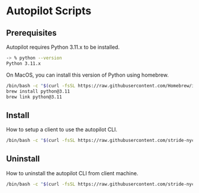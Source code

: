 # Autopilot Scripts

## Prerequisites

Autopilot requires Python 3.11.x to be installed.

```bash
-> % python --version
Python 3.11.x
```

On MacOS, you can install this version of Python using homebrew.

```bash
/bin/bash -c "$(curl -fsSL https://raw.githubusercontent.com/Homebrew/install/HEAD/install.sh)"
brew install python@3.11
brew link python@3.11
```
## Install

How to setup a client to use the autopilot CLI.

```bash
/bin/bash -c "$(curl -fsSL https://raw.githubusercontent.com/stride-nyc/autopilot-scripts/main/install.sh)"
```

##  Uninstall

How to uninstall the autopilot CLI from client machine.

```bash
/bin/bash -c "$(curl -fsSL https://raw.githubusercontent.com/stride-nyc/autopilot-scripts/main/un`install.sh)"
```
